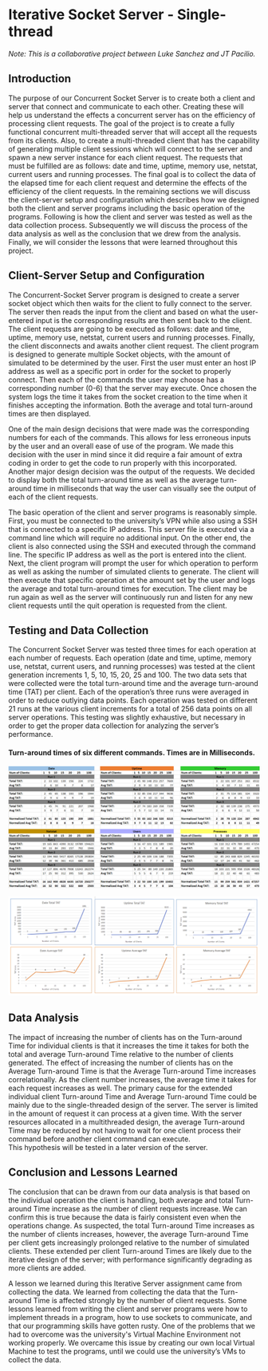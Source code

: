 # Iterative Socket Server - Single-thread 

*Note: This is a collaborative project between Luke Sanchez and JT Pacilio.*

## Introduction

  The purpose of our Concurrent Socket Server is to create both a client and server that connect and communicate to each other. Creating these will help us understand the effects a concurrent server has on the efficiency of processing client requests. The goal of the project is to create a fully functional concurrent multi-threaded server that will accept all the requests from its clients. Also, to create a multi-threaded client that has the capability of generating multiple client sessions which will connect to the server and spawn a new server instance for each client request. The requests that must be fulfilled are as follows: date and time, uptime, memory use, netstat, current users and running processes. The final goal is to collect the data of the elapsed time for each client request and determine the effects of the efficiency of the client requests. In the remaining sections we will discuss the client-server setup and configuration which describes how we designed both the client and server programs including the basic operation of the programs. Following is how the client and server was tested as well as the data collection process. Subsequently we will discuss the process of the data analysis as well as the conclusion that we drew from the analysis. Finally, we will consider the lessons that were learned throughout this project.
  
## Client-Server Setup and Configuration

  The Concurrent-Socket Server program is designed to create a server socket object which then waits for the client to fully connect to the server. The server then reads the input from the client and based on what the user-entered input is the corresponding results are then sent back to the client. The client requests are going to be executed as follows: date and time, uptime, memory use, netstat, current users and running processes. Finally, the client disconnects and awaits another client request. The client program is designed to generate multiple Socket objects, with the amount of simulated to be determined by the user. First the user must enter an host IP address as well as a specific port in order for the socket to properly connect. Then each of the commands the user may choose has a corresponding number (0-6) that the server may execute. Once chosen the system logs the time it takes from the socket creation to the time when it finishes accepting the information. Both the average and total turn-around times are then displayed.
  
  One of the main design decisions that were made was the corresponding numbers for each of the commands. This allows for less erroneous inputs by the user and an overall ease of use of the program. We made this decision with the user in mind since it did require a fair amount of extra coding in order to get the code to run properly with this incorporated. Another major design decision was the output of the requests. We decided to display both the total turn-around time as well as the average turn-around time in milliseconds that way the user can visually see the output of each of the client requests. 
  
  The basic operation of the client and server programs is reasonably simple. First, you must be connected to the university’s VPN while also using a SSH that is connected to a specific IP address. This server file is executed via a command line which will require no additional input. On the other end, the client is also connected using the SSH and executed through the command line. The specific IP address as well as the port is entered into the client. Next, the client program will prompt the user for which operation to perform as well as asking the number of simulated clients to generate. The client will then execute that specific operation at the amount set by the user and logs the average and total turn-around times for execution. The client may be run again as well as the server will continuously run and listen for any new client requests until the quit operation is requested from the client.

## Testing and Data Collection

  The Concurrent Socket Server was tested three times for each operation at each number of requests. Each operation (date and time, uptime, memory use, netstat, current users, and running processes) was tested at the client generation increments 1, 5, 10, 15, 20, 25 and 100. The two data sets that were collected were the total turn-around time and the average turn-around time (TAT) per client. Each of the operation’s three runs were averaged in order to reduce outlying data points. Each operation was tested on different 21 runs at the various client increments for a total of 256 data points on all server operations. This testing was slightly exhaustive, but necessary in order to get the proper data collection for analyzing the server’s performance. 
  
#### Turn-around times of six different commands. Times are in Milliseconds. ####
  
 ![Iterative Test Results](/assets/CSS_Data.png)
  
 ![Iterative Test Results](/assets/CSS_Graphs.png) 
 
 
 ## Data Analysis
 
  The impact of increasing the number of clients has on the Turn-around Time for individual clients is that it increases the time it takes for both the total and average Turn-around Time relative to the number of clients generated. The effect of increasing the number of clients has on the Average Turn-around Time is that the Average Turn-around Time increases correlationally. As the client number increases, the average time it takes for each request increases as well. The primary cause for the extended individual client Turn-around Time and Average Turn-around Time could be mainly due to the single-threaded design of the server. The server is limited in the amount of request it can process at a given time. With the server resources allocated in a multithreaded design, the average Turn-around Time may be reduced by not having to wait for one client process their command before another client command can execute.  
This hypothesis will be tested in a later version of the server. 

## Conclusion and Lessons Learned

  The conclusion that can be drawn from our data analysis is that based on the individual operation the client is handling, both average and total Turn-around Time increase as the number of client requests increase. We can confirm this is true because the data is fairly consistent even when the operations change. As suspected, the total Turn-around Time increases as the number of clients increases, however, the average Turn-around Time per client gets increasingly prolonged relative to the number of simulated clients. These extended per client Turn-around Times are likely due to the iterative design of the server; with performance significantly degrading as more clients are added. 

  A lesson we learned during this Iterative Server assignment came from collecting the data. We learned from collecting the data that the Turn-around Time is affected strongly by the number of client requests. Some lessons learned from writing the client and server programs were how to implement threads in a program, how to use sockets to communicate, and that our programming skills have gotten rusty. One of the problems that we had to overcome was the university's Virtual Machine Environment not working properly. We overcame this issue by creating our own local Virtual Machine to test the programs, until we could use the university’s VMs to collect the data. 



 
  
